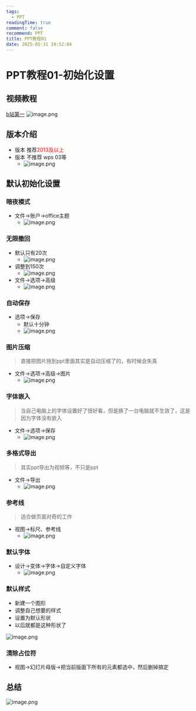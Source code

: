 ```yaml
---
tags:
  - PPT
readingTime: true
comment: false
recommend: PPT
title: PPT教程01
date: 2025-05-31 19:52:04
---
```

# PPT教程01-初始化设置
## 视频教程

[b站第一](https://www.bilibili.com/video/BV1w54y1Q7cZ/?spm_id_from=333.337.search-card.all.click&vd_source=2074845aa36e291c34caa4671c3b2eda)
![image.png](https://imgsbo.oss-cn-shanghai.aliyuncs.com/undefined20250531195303959.png)
## 版本介绍


- 版本 推荐<font color="#ff0000">2013及以上</font>
- 版本 不推荐  wps  03等
	- ![image.png](https://imgsbo.oss-cn-shanghai.aliyuncs.com/undefined20250531195601850.png)

## 默认初始化设置

### 暗夜模式

- 文件->账户->office主题
	- ![image.png](https://imgsbo.oss-cn-shanghai.aliyuncs.com/undefined20250531200351860.png)

### 无限撤回

- 默认只有20次  
	- ![image.png](https://imgsbo.oss-cn-shanghai.aliyuncs.com/undefined20250531200108714.png)
- 调整到150次
	- ![image.png](https://imgsbo.oss-cn-shanghai.aliyuncs.com/undefined20250531200144013.png)
- 文件->选项->高级
	- ![image.png](https://imgsbo.oss-cn-shanghai.aliyuncs.com/undefined20250531200252482.png)


### 自动保存

- 选项->保存
	- 默认十分钟
	- ![image.png](https://imgsbo.oss-cn-shanghai.aliyuncs.com/undefined20250531200553684.png)
### 图片压缩

> 直接把图片拖到ppt里面其实是自动压缩了的，有时候会失真

- 文件->选项->高级->图片
	- ![image.png](https://imgsbo.oss-cn-shanghai.aliyuncs.com/undefined20250531201021288.png)

### 字体嵌入

>当自己电脑上的字体设置好了很好看，但是换了一台电脑就不生效了，这是因为字体没有嵌入

- 文件->选项->保存
	- ![image.png](https://imgsbo.oss-cn-shanghai.aliyuncs.com/undefined20250531201325932.png)

### 多格式导出

>其实ppt导出为视频等，不只是ppt

- 文件->导出
	- ![image.png](https://imgsbo.oss-cn-shanghai.aliyuncs.com/undefined20250531201551666.png)
### 参考线

> 适合做页面对奇的工作

- 视图->标尺、参考线
	- ![image.png](https://imgsbo.oss-cn-shanghai.aliyuncs.com/undefined20250531201934032.png)
### 默认字体

- 设计->变体->字体->自定义字体
	- ![image.png](https://imgsbo.oss-cn-shanghai.aliyuncs.com/undefined20250531202454664.png)


### 默认样式

- 新建一个图形
- 调整自己想要的样式
- 设置为默认形状
- 以后就都是这种形状了

![image.png](https://imgsbo.oss-cn-shanghai.aliyuncs.com/undefined20250531202747291.png)


### 清除占位符

- 视图->幻灯片母版->把当前版面下所有的元素都选中，然后删掉搞定

## 总结
![image.png](https://imgsbo.oss-cn-shanghai.aliyuncs.com/undefined20250531203314109.png)
